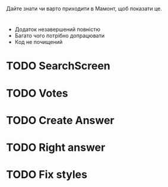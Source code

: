 Дайте знати чи варто приходити в Мамонт, щоб показати це.

# 
  - Додаток незавершений повністю
  - Багато чого потрібно допрацювати
  - Код не почищений
  

# TODO SearchScreen
# TODO Votes
# TODO Create Answer
# TODO Right answer
# TODO Fix styles
